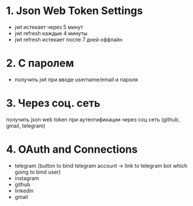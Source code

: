 # 1. Json Web Token Settings
- jwt истекает через 5 минут
- jwt refresh каждые 4 минуты
- jwt refresh истекает после 7 дней оффлайн

# 2. С паролем
- получить jwt при вводе username/email и пароля

# 3. Через соц. сеть
получить json web token при аутентификации через соц сеть (github, gmail, telegram)

# 4. OAuth and Connections
- telegram (button to bind telegram account -> link to telegram bot which going to bind user)
- instagram
- github
- linkedin
- gmail

